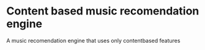 Content based music recomendation engine
========================================

A music recomendation engine that uses only contentbased features
